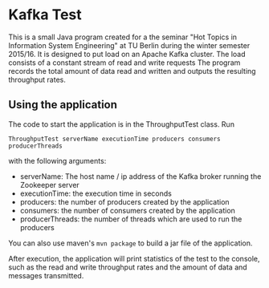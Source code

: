 # Kafka Test
This is a small Java program created for a the seminar "Hot Topics in Information System Engineering" at TU Berlin during the winter semester 2015/16. It is designed to put load on an Apache Kafka cluster. The load consists of a constant stream of read and write requests The program records the total amount of data read and written and outputs the resulting throughput rates.

## Using the application
The code to start the application is in the ThroughputTest class. Run

`ThroughputTest serverName executionTime producers consumers producerThreads`

with the following arguments:

* serverName: The host name / ip address of the Kafka broker running the Zookeeper server
* executionTime: the execution time in seconds
* producers: the number of producers created by the application
* consumers: the number of consumers created by the application
* producerThreads: the number of threads which are used to run the producers

You can also use maven's `mvn package` to build a jar file of the application.

After execution, the application will print statistics of the test to the console, such as the read and write throughput rates and the amount of data and messages transmitted.
